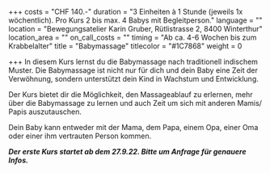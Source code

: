 +++
costs = "CHF 140.-"
duration = "3 Einheiten à 1 Stunde (jeweils 1x wöchentlich). Pro Kurs 2 bis max. 4 Babys mit Begleitperson."
language = ""
location = "Bewegungsatelier Karin Gruber, Rütlistrasse 2, 8400 Winterthur"
location_area = ""
on_call_costs = ""
timing = "Ab ca. 4-6 Wochen bis zum Krabbelalter"
title = "Babymassage"
titlecolor = "#1C7868"
weight = 0

+++
In diesem Kurs lernst du die Babymassage nach traditionell indischem Muster. Die Babymassage ist nicht nur für dich und dein Baby eine Zeit der Verwöhnung, sondern unterstützt dein Kind in Wachstum und Entwicklung.

Der Kurs bietet dir die Möglichkeit, den Massageablauf zu erlernen, mehr über die Babymassage zu lernen und auch Zeit um sich mit anderen Mamis/ Papis auszutauschen.

Dein Baby kann entweder mit der Mama, dem Papa, einem Opa, einer Oma oder einer ihm vertrauten Person kommen.

**_Der erste Kurs startet ab dem 27.9.22. Bitte um Anfrage für genauere Infos._** 